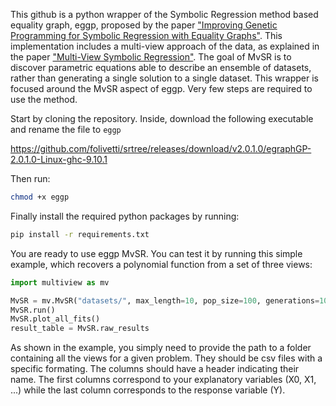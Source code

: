This github is a python wrapper of the Symbolic Regression method based equality graph, eggp, proposed by the paper ["Improving Genetic Programming for Symbolic Regression with Equality Graphs"](https://arxiv.org/abs/2501.17848). This implementation includes a multi-view approach of the data, as explained in the paper ["Multi-View Symbolic Regression"](https://arxiv.org/abs/2402.04298). The goal of MvSR is to discover parametric equations able to describe an ensemble of datasets, rather than generating a single solution to a single dataset. This wrapper is focused around the MvSR aspect of eggp. Very few steps are required to use the method.


Start by cloning the repository. Inside, download the following executable and rename the file to ```eggp```


https://github.com/folivetti/srtree/releases/download/v2.0.1.0/egraphGP-2.0.1.0-Linux-ghc-9.10.1


Then run:
```sh
chmod +x eggp
```


Finally install the required python packages by running:

```sh
pip install -r requirements.txt
```

You are ready to use eggp MvSR. You can test it by running this simple example, which recovers a polynomial function from a set of three views:


```python
import multiview as mv

MvSR = mv.MvSR("datasets/", max_length=10, pop_size=100, generations=100, n_params=3)
MvSR.run()
MvSR.plot_all_fits()
result_table = MvSR.raw_results
```

As shown in the example, you simply need to provide the path to a folder containing all the views for a given problem. They should be csv files with a specific formating. The columns should have a header indicating their name. The first columns correspond to your explanatory variables (X0, X1, ...) while the last column corresponds to the response variable (Y).
